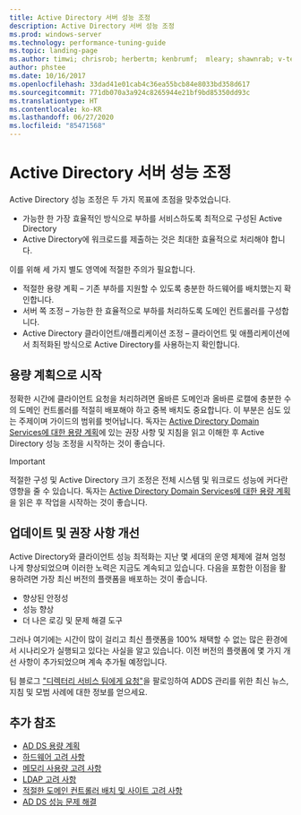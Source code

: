 ```yaml
---
title: Active Directory 서버 성능 조정
description: Active Directory 서버 성능 조정
ms.prod: windows-server
ms.technology: performance-tuning-guide
ms.topic: landing-page
ms.author: timwi; chrisrob; herbertm; kenbrumf;  mleary; shawnrab; v-tea
author: phstee
ms.date: 10/16/2017
ms.openlocfilehash: 33dad41e01cab4c36ea55bcb84e8033bd358d617
ms.sourcegitcommit: 771db070a3a924c8265944e21bf9bd85350dd93c
ms.translationtype: HT
ms.contentlocale: ko-KR
ms.lasthandoff: 06/27/2020
ms.locfileid: "85471568"
---
```

# <a name="performance-tuning-active-directory-servers"></a>Active Directory 서버 성능 조정

Active Directory 성능 조정은 두 가지 목표에 초점을 맞추었습니다.
- 가능한 한 가장 효율적인 방식으로 부하를 서비스하도록 최적으로 구성된 Active Directory
- Active Directory에 워크로드를 제출하는 것은 최대한 효율적으로 처리해야 합니다.

이를 위해 세 가지 별도 영역에 적절한 주의가 필요합니다.
- 적절한 용량 계획 – 기존 부하를 지원할 수 있도록 충분한 하드웨어를 배치했는지 확인합니다.
- 서버 쪽 조정 – 가능한 한 효율적으로 부하를 처리하도록 도메인 컨트롤러를 구성합니다.
- Active Directory 클라이언트/애플리케이션 조정 – 클라이언트 및 애플리케이션에서 최적화된 방식으로 Active Directory를 사용하는지 확인합니다.

## <a name="start-with-capacity-planning"></a>용량 계획으로 시작

정확한 시간에 클라이언트 요청을 처리하려면 올바른 도메인과 올바른 로캘에 충분한 수의 도메인 컨트롤러를 적절히 배포해야 하고 중복 배치도 중요합니다. 이 부분은 심도 있는 주제이며 가이드의 범위를 벗어납니다. 독자는 [Active Directory Domain Services에 대한 용량 계획](capacity-planning-for-active-directory-domain-services.md)에 있는 권장 사항 및 지침을 읽고 이해한 후 Active Directory 성능 조정을 시작하는 것이 좋습니다.

>[!Important]
> 적절한 구성 및 Active Directory 크기 조정은 전체 시스템 및 워크로드 성능에 커다란 영향을 줄 수 있습니다. 독자는 [Active Directory Domain Services에 대한 용량 계획](capacity-planning-for-active-directory-domain-services.md)을 읽은 후 작업을 시작하는 것이 좋습니다.

## <a name="updates-and-evolving-recommendations"></a>업데이트 및 권장 사항 개선

Active Directory와 클라이언트 성능 최적화는 지난 몇 세대의 운영 체제에 걸쳐 엄청나게 향상되었으며 이러한 노력은 지금도 계속되고 있습니다. 다음을 포함한 이점을 활용하려면 가장 최신 버전의 플랫폼을 배포하는 것이 좋습니다.

- 향상된 안정성
- 성능 향상
- 더 나은 로깅 및 문제 해결 도구

그러나 여기에는 시간이 많이 걸리고 최신 플랫폼을 100% 채택할 수 없는 많은 환경에서 시나리오가 실행되고 있다는 사실을 알고 있습니다. 이전 버전의 플랫폼에 몇 가지 개선 사항이 추가되었으며 계속 추가될 예정입니다.

팀 블로그 ["디렉터리 서비스 팀에게 요청"](https://techcommunity.microsoft.com/t5/Ask-the-Directory-Services-Team/bg-p/AskDS)을 팔로잉하여 ADDS 관리를 위한 최신 뉴스, 지침 및 모범 사례에 대한 정보를 얻으세요.

## <a name="additional-references"></a>추가 참조

- [AD DS 용량 계획](capacity-planning-for-active-directory-domain-services.md)
- [하드웨어 고려 사항](hardware-considerations.md)
- [메모리 사용량 고려 사항](memory-usage-considerations.md)
- [LDAP 고려 사항](ldap-considerations.md)
- [적절한 도메인 컨트롤러 배치 및 사이트 고려 사항](site-definition-considerations.md)
- [AD DS 성능 문제 해결](troubleshoot.md)

